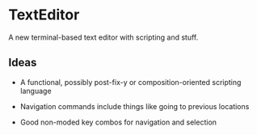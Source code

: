 # TextEditor

A new terminal-based text editor with scripting and stuff.

## Ideas

- A functional, possibly post-fix-y or composition-oriented scripting language

- Navigation commands include things like going to previous locations

- Good non-moded key combos for navigation and selection
